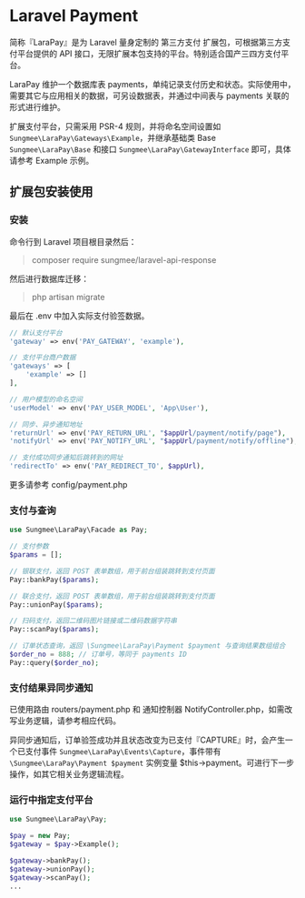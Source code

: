 # Laravel Payment

简称『LaraPay』是为 Laravel 量身定制的 第三方支付 扩展包，可根据第三方支付平台提供的 API 接口，无限扩展本包支持的平台。特别适合国产三四方支付平台。

LaraPay 维护一个数据库表 payments，单纯记录支付历史和状态。实际使用中，需要其它与应用相关的数据，可另设数据表，并通过中间表与 payments 关联的形式进行维护。

扩展支付平台，只需采用 PSR-4 规则，并将命名空间设置如 `Sungmee\LaraPay\Gateways\Example`，并继承基础类 Base `Sungmee\LaraPay\Base` 和接口 `Sungmee\LaraPay\GatewayInterface` 即可，具体请参考 Example 示例。

## 扩展包安装使用

### 安装

命令行到 Laravel 项目根目录然后：

> composer require sungmee/laravel-api-response

然后进行数据库迁移：

> php artisan migrate

最后在 .env 中加入实际支付验签数据。

```php
// 默认支付平台
'gateway' => env('PAY_GATEWAY', 'example'),

// 支付平台商户数据
'gateways' => [
    'example' => []
],

// 用户模型的命名空间
'userModel' => env('PAY_USER_MODEL', 'App\User'),

// 同步、异步通知地址
'returnUrl' => env('PAY_RETURN_URL', "$appUrl/payment/notify/page"),
'notifyUrl' => env('PAY_NOTIFY_URL', "$appUrl/payment/notify/offline"),

// 支付成功同步通知后跳转到的网址
'redirectTo' => env('PAY_REDIRECT_TO', $appUrl),
```

更多请参考 config/payment.php

### 支付与查询

```php
use Sungmee\LaraPay\Facade as Pay;

// 支付参数
$params = [];

// 银联支付，返回 POST 表单数组，用于前台组装跳转到支付页面
Pay::bankPay($params);

// 联合支付，返回 POST 表单数组，用于前台组装跳转到支付页面
Pay::unionPay($params);

// 扫码支付，返回二维码图片链接或二维码数据字符串
Pay::scanPay($params);

// 订单状态查询，返回 \Sungmee\LaraPay\Payment $payment 与查询结果数组组合
$order_no = 888; // 订单号，等同于 payments ID
Pay::query($order_no);
```

### 支付结果异同步通知

已使用路由 routers/payment.php 和 通知控制器 NotifyController.php，如需改写业务逻辑，请参考相应代码。

异同步通知后，订单验签成功并且状态改变为已支付『CAPTURE』时，会产生一个已支付事件 `Sungmee\LaraPay\Events\Capture`，事件带有 `\Sungmee\LaraPay\Payment $payment` 实例变量 $this->payment。可进行下一步操作，如其它相关业务逻辑流程。

### 运行中指定支付平台

```php
use Sungmee\LaraPay\Pay;

$pay = new Pay;
$gateway = $pay->Example();

$gateway->bankPay();
$gateway->unionPay();
$gateway->scanPay();
...
```